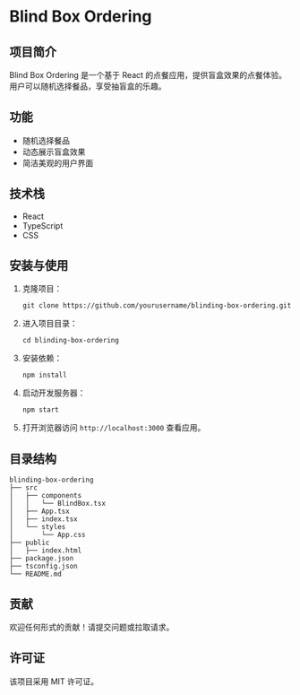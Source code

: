 # Blind Box Ordering

## 项目简介
Blind Box Ordering 是一个基于 React 的点餐应用，提供盲盒效果的点餐体验。用户可以随机选择餐品，享受抽盲盒的乐趣。

## 功能
- 随机选择餐品
- 动态展示盲盒效果
- 简洁美观的用户界面

## 技术栈
- React
- TypeScript
- CSS

## 安装与使用

1. 克隆项目：
   ```
   git clone https://github.com/yourusername/blinding-box-ordering.git
   ```

2. 进入项目目录：
   ```
   cd blinding-box-ordering
   ```

3. 安装依赖：
   ```
   npm install
   ```

4. 启动开发服务器：
   ```
   npm start
   ```

5. 打开浏览器访问 `http://localhost:3000` 查看应用。

## 目录结构
```
blinding-box-ordering
├── src
│   ├── components
│   │   └── BlindBox.tsx
│   ├── App.tsx
│   ├── index.tsx
│   └── styles
│       └── App.css
├── public
│   ├── index.html
├── package.json
├── tsconfig.json
└── README.md
```

## 贡献
欢迎任何形式的贡献！请提交问题或拉取请求。

## 许可证
该项目采用 MIT 许可证。